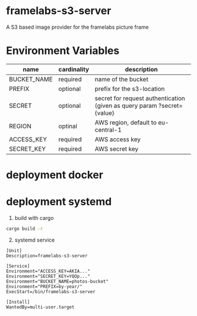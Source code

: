 # framelabs-s3-server
A S3 based image provider for the framelabs picture frame

# Environment Variables

| name | cardinality | description |
|------|-------------|-------------|
| BUCKET_NAME | required | name of the bucket |
| PREFIX | optional | prefix for the s3-location |
| SECRET | optional | secret for request authentication (given as query param ?secret={value} |
| REGION | optinal | AWS region, default to eu-central-1 |
| ACCESS_KEY | required | AWS access key |
| SECRET_KEY | required | AWS secret key |

# deployment docker

# deployment systemd

1) build with cargo

```bash
cargo build -r
```

2) systemd service

```text
[Unit]
Description=framelabs-s3-server

[Service]
Environment="ACCESS_KEY=AKIA..."
Environment="SECRET_KEY=YQOp..."
Environment="BUCKET_NAME=photos-bucket"
Environment="PREFIX=by-year/"
ExecStart=/bin/framelabs-s3-server

[Install]
WantedBy=multi-user.target
```